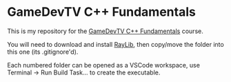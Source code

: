 GameDevTV C++ Fundamentals
==========================

This is my repository for the [GameDevTV C++ Fundamentals](https://www.gamedev.tv/courses/1216775) course.

You will need to download and install [RayLib](https://raylib.com), then copy/move the folder into this one (its
.gitignore'd).

Each numbered folder can be opened as a VSCode workspace, use Terminal -> Run Build Task... to create the executable.
